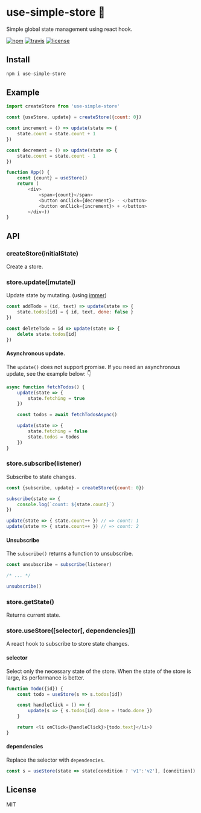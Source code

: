 # use-simple-store 🏬
Simple global state management using react hook.

[![npm](https://flat.badgen.net/npm/v/use-simple-store)](https://www.npmjs.com/package/use-simple-store)
[![travis](https://flat.badgen.net/travis/skt-t1-byungi/use-simple-store)](https://travis-ci.org/skt-t1-byungi/use-simple-store)
[![license](https://flat.badgen.net/github/license/skt-t1-byungi/use-simple-store)](https://github.com/skt-t1-byungi/use-simple-store/blob/master/LICENSE)


## Install
```sh
npm i use-simple-store
```

## Example
```js
import createStore from 'use-simple-store'

const {useStore, update} = createStore({count: 0})

const increment = () => update(state => {
    state.count = state.count + 1
})

const decrement = () => update(state => {
    state.count = state.count - 1
})

function App() {
    const {count} = useStore()
    return (
        <div>
            <span>{count}</span>
            <button onClick={decrement}> - </button>
            <button onClick={increment}> + </button>
        </div>))
}
```

## API
### createStore(initialState)
Create a store.

### store.update([mutate])
Update state by mutating. (using [immer](https://github.com/mweststrate/immer))


```js
const addTodo = (id, text) => update(state => {
    state.todos[id] = { id, text, done: false }
})

const deleteTodo = id => update(state => {
    delete state.todos[id]
})
```
#### Asynchronous update.
The `update()` does not support promise. If you need an asynchronous update, see the example below: 👇

```js
async function fetchTodos() {
    update(state => {
        state.fetching = true
    })

    const todos = await fetchTodosAsync()

    update(state => {
        state.fetching = false
        state.todos = todos
    })
}
```

### store.subscribe(listener)
Subscribe to state changes.

```js
const {subscribe, update} = createStore({count: 0})

subscribe(state => {
    console.log(`count: ${state.count}`)
})

update(state => { state.count++ }) // => count: 1
update(state => { state.count++ }) // => count: 2
```

#### Unsubscribe
The `subscribe()` returns a function to unsubscribe.
```js
const unsubscribe = subscribe(listener)

/* ... */

unsubscribe()
```

### store.getState()
Returns current state.

### store.useStore([selector[, dependencies]])
A react hook to subscribe to store state changes.

#### selector
Select only the necessary state of the store. When the state of the store is large, its performance is better.

```js
function Todo({id}) {
    const todo = useStore(s => s.todos[id])

    const handleClick = () => {
        update(s => { s.todos[id].done = !todo.done })
    }

    return <li onClick={handleClick}>{todo.text}</li>)
}
```

#### dependencies
Replace the selector with `dependencies`.
```js
const s = useStore(state => state[condition ? 'v1':'v2'], [condition])
```

## License
MIT
